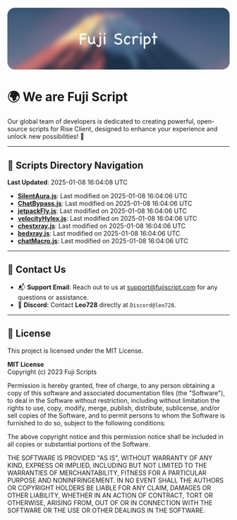 ![Banner](.github/b.webp)

# 🌍 **We are Fuji Script**

Our global team of developers is dedicated to creating powerful, open-source scripts for Rise Client, designed to enhance your experience and unlock new possibilities! 🌟

---
<!-- SCRIPTS_NAVIGATION_START -->
## 📂 **Scripts Directory Navigation**

**Last Updated**: 2025-01-08 16:04:08 UTC

- **[SilentAura.js](scripts/SilentAura.js)**: Last modified on 2025-01-08 16:04:06 UTC
- **[ChatBypass.js](scripts/ChatBypass.js)**: Last modified on 2025-01-08 16:04:06 UTC
- **[jetpackFly.js](scripts/jetpackFly.js)**: Last modified on 2025-01-08 16:04:06 UTC
- **[velocityHylex.js](scripts/velocityHylex.js)**: Last modified on 2025-01-08 16:04:06 UTC
- **[chestxray.js](scripts/chestxray.js)**: Last modified on 2025-01-08 16:04:06 UTC
- **[bedxray.js](scripts/bedxray.js)**: Last modified on 2025-01-08 16:04:06 UTC
- **[chatMacro.js](scripts/chatMacro.js)**: Last modified on 2025-01-08 16:04:06 UTC

<!-- SCRIPTS_NAVIGATION_END -->

---

## 💬 **Contact Us**  
- 📬 **Support Email**: Reach out to us at [support@fujiscript.com](mailto:support@fujiscript.com) for any questions or assistance.  
- 💬 **Discord**: Contact **Leo728** directly at `Discord@leo728`.

---

## 📜 **License**

This project is licensed under the MIT License.  

**MIT License**  
Copyright (c) 2023 Fuji Scripts  

Permission is hereby granted, free of charge, to any person obtaining a copy of this software and associated documentation files (the "Software"), to deal in the Software without restriction, including without limitation the rights to use, copy, modify, merge, publish, distribute, sublicense, and/or sell copies of the Software, and to permit persons to whom the Software is furnished to do so, subject to the following conditions:  

The above copyright notice and this permission notice shall be included in all copies or substantial portions of the Software.  

THE SOFTWARE IS PROVIDED "AS IS", WITHOUT WARRANTY OF ANY KIND, EXPRESS OR IMPLIED, INCLUDING BUT NOT LIMITED TO THE WARRANTIES OF MERCHANTABILITY, FITNESS FOR A PARTICULAR PURPOSE AND NONINFRINGEMENT. IN NO EVENT SHALL THE AUTHORS OR COPYRIGHT HOLDERS BE LIABLE FOR ANY CLAIM, DAMAGES OR OTHER LIABILITY, WHETHER IN AN ACTION OF CONTRACT, TORT OR OTHERWISE, ARISING FROM, OUT OF OR IN CONNECTION WITH THE SOFTWARE OR THE USE OR OTHER DEALINGS IN THE SOFTWARE.  
